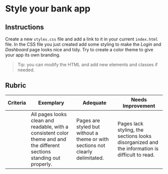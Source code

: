 # Style your bank app

## Instructions

Create a new `styles.css` file and add a link to it in your current `index.html` file. In the CSS file you just created add some styling to make the _Login_ and _Dashboard_ page looks nice and tidy. Try to create a color theme to give your app its own branding.

> Tip: you can modify the HTML and add new elements and classes if needed.

## Rubric

| Criteria | Exemplary                                                                                                               | Adequate                                                                       | Needs Improvement                                                                             |
| -------- | ----------------------------------------------------------------------------------------------------------------------- | ------------------------------------------------------------------------------ | --------------------------------------------------------------------------------------------- |
|          | All pages looks clean and readable, with a consistent color theme and and the different sections standing out properly. | Pages are styled but without a theme or with sections not clearly delimitated. | Pages lack styling, the sections looks disorganized and the information is difficult to read. |
